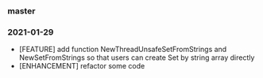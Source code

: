 ### master

### 2021-01-29
* [FEATURE] add function NewThreadUnsafeSetFromStrings and NewSetFromStrings so that users can create Set by string array directly
* [ENHANCEMENT] refactor some code


